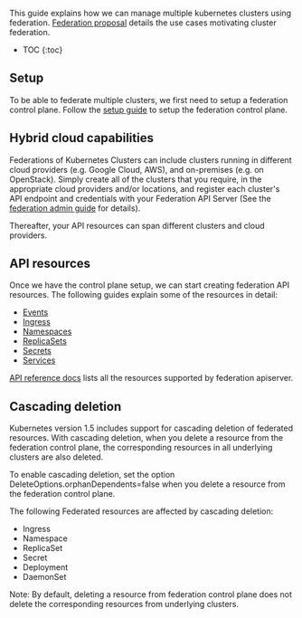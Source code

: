 ---
---

This guide explains how we can manage multiple kubernetes clusters using
federation.
[Federation proposal](https://github.com/kubernetes/kubernetes/blob/{{page.githubbranch}}/docs/proposals/federation.md)
details the use cases motivating cluster federation.


* TOC
{:toc}

## Setup

To be able to federate multiple clusters, we first need to setup a federation
control plane.
Follow the [setup guide](/docs/admin/federation/) to setup the
federation control plane.

## Hybrid cloud capabilities

Federations of Kubernetes Clusters can include clusters running in
different cloud providers (e.g. Google Cloud, AWS), and on-premises
(e.g. on OpenStack). Simply create all of the clusters that you
require, in the appropriate cloud providers and/or locations, and
register each cluster's API endpoint and credentials with your
Federation API Server (See the
[federation admin guide](/docs/admin/federation/) for details).

Thereafter, your API resources can span different clusters
and cloud providers.

## API resources

Once we have the control plane setup, we can start creating federation API
resources.
The following guides explain some of the resources in detail:

* [Events](/docs/user-guide/federation/events/)
* [Ingress](/docs/user-guide/federation/federated-ingress/)
* [Namespaces](/docs/user-guide/federation/namespaces/)
* [ReplicaSets](/docs/user-guide/federation/replicasets/)
* [Secrets](/docs/user-guide/federation/secrets/)
* [Services](/docs/user-guide/federation/federated-services/)
<!-- TODO: Add more guides here -->

[API reference docs](/federation/docs/api-reference/readme/) lists all the
resources supported by federation apiserver.

## Cascading deletion

Kubernetes version 1.5 includes support for cascading deletion of federated
resources. With cascading deletion, when you delete a resource from the
federation control plane, the corresponding resources in all underlying clusters
are also deleted.

To enable cascading deletion, set the option
DeleteOptions.orphanDependents=false when you delete a resource from the
federation control plane.

The following Federated resources are affected by cascading deletion:

* Ingress
* Namespace
* ReplicaSet
* Secret
* Deployment
* DaemonSet

Note: By default, deleting a resource from federation control plane does not
delete the corresponding resources from underlying clusters.
